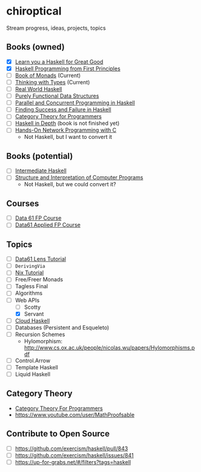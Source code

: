 # chiroptical
Stream progress, ideas, projects, topics

## Books (owned)

- [x] [Learn you a Haskell for Great Good](http://learnyouahaskell.com/)
- [x] [Haskell Programming from First Principles](http://haskellbook.com/)
- [ ] [Book of Monads](https://www.amazon.com/Book-Monads-practice-applied-problems-ebook/dp/B07JNZHYLT) (Current)
- [ ] [Thinking with Types](https://leanpub.com/thinking-with-types/) (Current)
- [ ] [Real World Haskell](http://book.realworldhaskell.org/)
- [ ] [Purely Functional Data Structures](https://www.amazon.com/Purely-Functional-Data-Structures-Okasaki/dp/0521663504)
- [ ] [Parallel and Concurrent Programming in Haskell](https://simonmar.github.io/pages/pcph.html)
- [ ] [Finding Success and Failure in Haskell](https://leanpub.com/finding-success-in-haskell)
- [ ] [Category Theory for Programmers](https://github.com/hmemcpy/milewski-ctfp-pdf)
- [ ] [Haskell in Depth](https://www.manning.com/books/haskell-in-depth) (book is not finished yet)
- [ ] [Hands-On Network Programming with C](https://www.packtpub.com/networking-and-servers/hands-network-programming-c)
  - Not Haskell, but I want to convert it

## Books (potential)

- [ ] [Intermediate Haskell](https://intermediatehaskell.com/)
- [ ] [Structure and Interpretation of Computer Programs](https://github.com/sarabander/sicp-pdf)
  - Not Haskell, but we could convert it?

## Courses

- [ ] [Data 61 FP Course](https://github.com/data61/fp-course)
- [ ] [Data61 Applied FP Course](https://github.com/qfpl/applied-fp-course)

## Topics

- [ ] [Data61 Lens Tutorial](https://github.com/data61/lets-lens)
- [ ] `DerivingVia`
- [ ] [Nix Tutorial](https://nixos.org/nixos/nix-pills/why-you-should-give-it-a-try.html)
- [ ] Free/Freer Monads
- [ ] Tagless Final
- [ ] Algorithms
- [ ] Web APIs
  - [ ] Scotty
  - [X] Servant
- [ ] [Cloud Haskell](http://haskell-distributed.github.io/)
- [ ] Databases (Persistent and Esqueleto)
- [ ] Recursion Schemes
  - Hylomorphism: http://www.cs.ox.ac.uk/people/nicolas.wu/papers/Hylomorphisms.pdf
- [ ] Control.Arrow
- [ ] Template Haskell
- [ ] Liquid Haskell

## Category Theory

- [Category Theory For Programmers](https://github.com/hmemcpy/milewski-ctfp-pdf)
- https://www.youtube.com/user/MathProofsable

## Contribute to Open Source

- [ ] https://github.com/exercism/haskell/pull/843
- [ ] https://github.com/exercism/haskell/issues/841
- [ ] https://up-for-grabs.net/#/filters?tags=haskell

